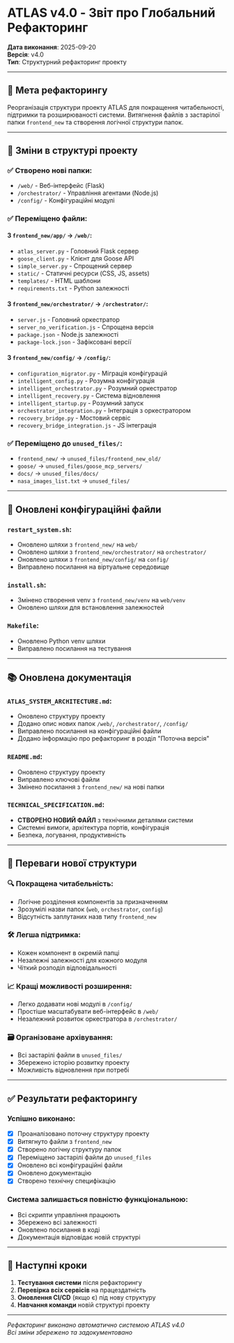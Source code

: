 # ATLAS v4.0 - Звіт про Глобальний Рефакторинг

**Дата виконання**: 2025-09-20  
**Версія**: v4.0  
**Тип**: Структурний рефакторинг проекту

---

## 🎯 Мета рефакторингу

Реорганізація структури проекту ATLAS для покращення читабельності, підтримки та розширюваності системи. Витягнення файлів з застарілої папки `frontend_new` та створення логічної структури папок.

---

## 📁 Зміни в структурі проекту

### ✅ Створено нові папки:
- `/web/` - Веб-інтерфейс (Flask)
- `/orchestrator/` - Управління агентами (Node.js)  
- `/config/` - Конфігураційні модулі

### ✅ Переміщено файли:

#### З `frontend_new/app/` → `/web/`:
- `atlas_server.py` - Головний Flask сервер
- `goose_client.py` - Клієнт для Goose API
- `simple_server.py` - Спрощений сервер
- `static/` - Статичні ресурси (CSS, JS, assets)
- `templates/` - HTML шаблони
- `requirements.txt` - Python залежності

#### З `frontend_new/orchestrator/` → `/orchestrator/`:
- `server.js` - Головний оркестратор
- `server_no_verification.js` - Спрощена версія
- `package.json` - Node.js залежності
- `package-lock.json` - Зафіксовані версії

#### З `frontend_new/config/` → `/config/`:
- `configuration_migrator.py` - Міграція конфігурацій
- `intelligent_config.py` - Розумна конфігурація
- `intelligent_orchestrator.py` - Розумний оркестратор
- `intelligent_recovery.py` - Система відновлення
- `intelligent_startup.py` - Розумний запуск
- `orchestrator_integration.py` - Інтеграція з оркестратором
- `recovery_bridge.py` - Мостовий сервіс
- `recovery_bridge_integration.js` - JS інтеграція

### ✅ Переміщено до `unused_files/`:
- `frontend_new/` → `unused_files/frontend_new_old/`
- `goose/` → `unused_files/goose_mcp_servers/`
- `docs/` → `unused_files/docs/`
- `nasa_images_list.txt` → `unused_files/`

---

## 🔧 Оновлені конфігураційні файли

### `restart_system.sh`:
- Оновлено шляхи з `frontend_new/` на `web/`
- Оновлено шляхи з `frontend_new/orchestrator/` на `orchestrator/`
- Оновлено шляхи з `frontend_new/config/` на `config/`
- Виправлено посилання на віртуальне середовище

### `install.sh`:
- Змінено створення venv з `frontend_new/venv` на `web/venv`
- Оновлено шляхи для встановлення залежностей

### `Makefile`:
- Оновлено Python venv шляхи
- Виправлено посилання на тестування

---

## 📚 Оновлена документація

### `ATLAS_SYSTEM_ARCHITECTURE.md`:
- Оновлено структуру проекту
- Додано опис нових папок `/web/`, `/orchestrator/`, `/config/`
- Виправлено посилання на конфігураційні файли
- Додано інформацію про рефакторинг в розділ "Поточна версія"

### `README.md`:
- Оновлено структуру проекту
- Виправлено ключові файли
- Змінено посилання з `frontend_new/` на нові папки

### `TECHNICAL_SPECIFICATION.md`:
- **СТВОРЕНО НОВИЙ ФАЙЛ** з технічними деталями системи
- Системні вимоги, архітектура портів, конфігурація
- Безпека, логування, продуктивність

---

## 🎯 Переваги нової структури

### 🔍 Покращена читабельність:
- Логічне розділення компонентів за призначенням
- Зрозумілі назви папок (`web`, `orchestrator`, `config`)
- Відсутність заплутаних назв типу `frontend_new`

### 🛠️ Легша підтримка:
- Кожен компонент в окремій папці
- Незалежні залежності для кожного модуля
- Чіткий розподіл відповідальності

### 📈 Кращі можливості розширення:
- Легко додавати нові модулі в `/config/`
- Простіше масштабувати веб-інтерфейс в `/web/`
- Незалежний розвиток оркестратора в `/orchestrator/`

### 🗃️ Організоване архівування:
- Всі застарілі файли в `unused_files/`
- Збережено історію розвитку проекту
- Можливість відновлення при потребі

---

## ✅ Результати рефакторингу

### Успішно виконано:
- [x] Проаналізовано поточну структуру проекту
- [x] Витягнуто файли з `frontend_new`
- [x] Створено логічну структуру папок
- [x] Переміщено застарілі файли до `unused_files`
- [x] Оновлено всі конфігураційні файли
- [x] Оновлено документацію
- [x] Створено технічну специфікацію

### Система залишається повністю функціональною:
- Всі скрипти управління працюють
- Збережено всі залежності
- Оновлено посилання в коді
- Документація відповідає новій структурі

---

## 🚀 Наступні кроки

1. **Тестування системи** після рефакторингу
2. **Перевірка всіх сервісів** на працездатність
3. **Оновлення CI/CD** (якщо є) під нову структуру
4. **Навчання команди** новій структурі проекту

---

*Рефакторинг виконано автоматично системою ATLAS v4.0*  
*Всі зміни збережено та задокументовано*

